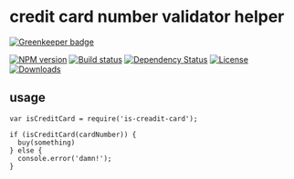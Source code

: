 # credit card number validator helper

[![Greenkeeper badge](https://badges.greenkeeper.io/zhuangya/is-credit-card.svg)](https://greenkeeper.io/)

[![NPM version][npm-image]][npm-url]
[![Build status][travis-image]][travis-url]
[![Dependency Status][david-image]][david-url]
[![License][license-image]][license-url]
[![Downloads][downloads-image]][downloads-url]


## usage

```
var isCreditCard = require('is-creadit-card');

if (isCreditCard(cardNumber)) {
  buy(something)
} else {
  console.error('damn!');
}
```

[npm-image]: https://img.shields.io/npm/v/is-credit-card.svg?style=flat-square
[npm-url]: https://npmjs.org/package/is-credit-card
[travis-image]: https://img.shields.io/travis/zhuangya/is-credit-card.svg?style=flat-square
[travis-url]: https://travis-ci.org/zhuangya/is-credit-card
[david-image]: http://img.shields.io/david/zhuangya/is-credit-card.svg?style=flat-square
[david-url]: https://david-dm.org/palomajs/is-credit-card
[license-image]: http://img.shields.io/npm/l/is-credit-card.svg?style=flat-square
[license-url]: LICENSE
[downloads-image]: http://img.shields.io/npm/dm/is-credit-card.svg?style=flat-square
[downloads-url]: https://npmjs.org/package/is-credit-card
